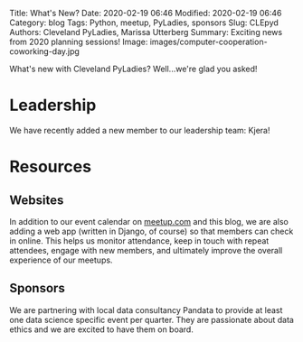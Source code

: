 Title: What's New?
Date: 2020-02-19 06:46
Modified: 2020-02-19 06:46
Category: blog
Tags: Python, meetup, PyLadies, sponsors
Slug: CLEpyd
Authors: Cleveland PyLadies, Marissa Utterberg
Summary: Exciting news from 2020 planning sessions!
Image: images/computer-cooperation-coworking-day.jpg

What's new with Cleveland PyLadies? Well...we're glad you asked!

# Leadership

We have recently added a new member to our leadership team: Kjera!

# Resources

## Websites

In addition to our event calendar on [meetup.com](https://www.meetup.com/CLE-PyLadies/) and this blog,
we are also adding a web app (written in Django, of course) so that members can check in online.
This helps us monitor attendance, keep in touch with repeat attendees, engage with new members, and
ultimately improve the overall experience of our meetups.

## Sponsors

We are partnering with local data consultancy Pandata to provide at least one data science
specific event per quarter. They are passionate about data ethics and we are excited to have
them on board.
